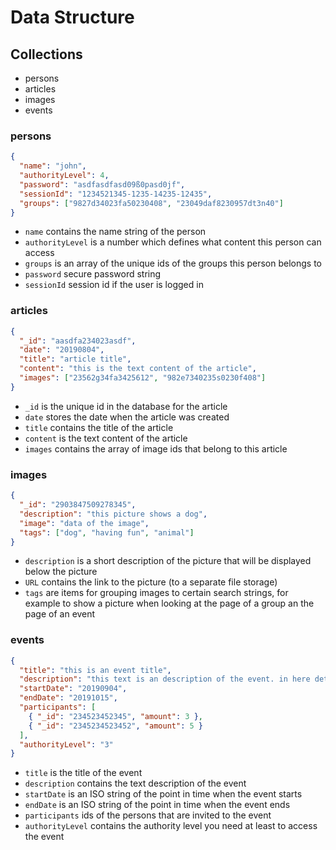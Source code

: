 # Data Structure

## Collections

- persons
- articles
- images
- events

### persons

```json
{
  "name": "john",
  "authorityLevel": 4,
  "password": "asdfasdfasd09ß0pasd0jf",
  "sessionId": "1234521345-1235-14235-12435",
  "groups": ["9827d34023fa50230408", "23049daf8230957dt3n40"]
}
```

- `name` contains the name string of the person
- `authorityLevel` is a number which defines what content this person can access
- `groups` is an array of the unique ids of the groups this person belongs to
- `password` secure password string
- `sessionId` session id if the user is logged in

### articles

```json
{
  "_id": "aasdfa234023asdf",
  "date": "20190804",
  "title": "article title",
  "content": "this is the text content of the article",
  "images": ["23562g34fa3425612", "982e7340235s0230f408"]
}
```

- `_id` is the unique id in the database for the article
- `date` stores the date when the article was created
- `title` contains the title of the article
- `content` is the text content of the article
- `images` contains the array of image ids that belong to this article

### images

```json
{
  "_id": "2903847509278345",
  "description": "this picture shows a dog",
  "image": "data of the image",
  "tags": ["dog", "having fun", "animal"]
}
```

- `description` is a short description of the picture that will be displayed below the picture
- `URL` contains the link to the picture (to a separate file storage)
- `tags` are items for grouping images to certain search strings, for example to show a picture when looking at the page of a group an the page of an event

### events

```json
{
  "title": "this is an event title",
  "description": "this text is an description of the event. in here detailed informations about it can be found",
  "startDate": "20190904",
  "endDate": "20191015",
  "participants": [
    { "_id": "234523452345", "amount": 3 },
    { "_id": "2345234523452", "amount": 5 }
  ],
  "authorityLevel": "3"
}
```

- `title` is the title of the event
- `description` contains the text description of the event
- `startDate` is an ISO string of the point in time when the event starts
- `endDate` is an ISO string of the point in time when the event ends
- `participants` ids of the persons that are invited to the event
- `authorityLevel` contains the authority level you need at least to access the event
